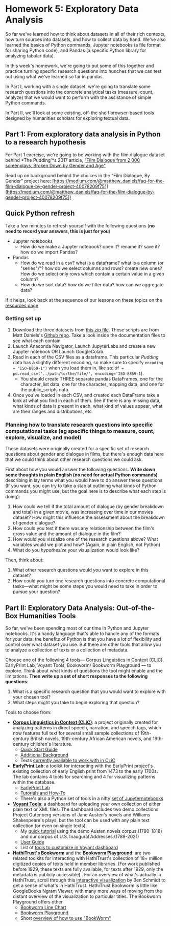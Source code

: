 # Homework 5:  Exploratory Data Analysis 

So far we've learned how to think about datasets in all of their rich contexts, how turn sources into datasets, and how to collect data by hand. We've also learned the basics of Python commands, Jupyter notebooks (a file format for sharing Python code), and Pandas (a specific Python library for analyzing tabular data).

In this week's homework, we're going to put some of this together and practice turning specific research questions into hunches that we can test out using what we've learned so far in pandas. 

In Part I, working with a single dataset, we're going to translate some research questions into the concrete analytical tasks (measure, count, analyze) that we would want to perform with the assistance of simple Python commands. 

In Part II, we'll look at some existing, off-the shelf browser-based tools designed by humanities scholars for exploring textual data.


## Part 1: From exploratory data analysis in Python to a research hypothesis

For Part 1 exercise, we're going to be working with the film dialogue dataset behind *The Pudding'*s 2017 article, ["Film Dialogue from 2,000 screenplays, Broken Down by Gender and Age"](https://pudding.cool/2017/03/film-dialogue/)

Read up on background behind the choices in the "Film Dialogue, By Gender" project here: [https://medium.com/@matthew_daniels/faq-for-the-film-dialogue-by-gender-project-40078209f751](https://medium.com/@matthew_daniels/faq-for-the-film-dialogue-by-gender-project-40078209f751)

## Quick Python refresh

Take a few minutes to refresh yourself with the  following questions (**no need to record your answers, this is just for you**)

- Jupyter notebooks
	- How do we make a Jupyter notebook? open it? rename it? save it? how do we import Pandas?
- Pandas
	- How do we read in a csv? what is a dataframe? what is a column (or "series")"? how do we select columns and rows? create new ones? How do we select only rows which contain a certain value in a given column?
	- How do we sort data? how do we filter data?  how can we aggregate data?

If it helps, look back at the sequence of our lessons on these topics on the [resources page](https://sceckert.github.io/Data-and-Culture-Fall-2024/resources)


### Getting set up

1. Download the three datasets from [this zip file](https://github.com/sceckert/Data-and-Culture-Fall-2024/blob/main/_datasets/pudding-film-dialogue-data.zip?raw=true). These scripts are from Matt Daniels's [Github repo](https://github.com/matthewfdaniels/scripts/). Take a look inside the documentation files to see what each contain
2. Launch Anaconda Navigator, Launch JupyterLabs and create a new Jupyter notebook  OR Launch GoogleColab.
3. Read in each of the CSV files as a dataframe. This particular *Pudding* data has a slightly different encoding, so make sure to specify `encoding = "ISO-8859-1")` when you load them in, like so: `df = pd.read_csv('../path/to/the/file/', encoding='ISO-8859-1`). 
	- You should create THREE separate pandas DataFrames, one for the character_list data, one for the character_mapping data, and one for the public_scripts data.
4. Once you've loaded in each CSV, and created each DataFrame take a look at what you find in each of them. See if there is any missing data, what kinds of data is present in each, what kind of values appear, what are their ranges and distributions, etc

### Planning how to translate research questions into specific computational tasks (eg specific things to measure, count, explore, visualize, and model)

These datasets were originally created for a specific set of research questions about gender and dialogue in films, but there's enough data here that we could think about other research questions we could ask.

First about how you would answer the following questions. **Write down some thoughts in plain English (no need for actual Python commands)** describing in lay terms what you would have to do answer these questions (If you want, you can try to take a stab at outlining what kinds of Python commands you might use, but the goal here is to describe what each step is doing): 

1. How could we tell if the total amount of dialogue (by gender breakdown and total) in a given movie, was increasing over time in our movies dataset? How might this influence the assessment about the breakdown of gender dialogue?
2. How could you test if there was any relationship between the film's gross value and the amount of dialogue in the film?
3. How would you visualize one of the research questions above? What variables would we plot and how? (Again, in plain English, not Python)
4. What do you *hypothesize* your visualization would look like? 

Then, think about:

1. What other research questions would *you* want to explore in this dataset?
2. How could you turn one research questions into concrete computational tasks––what might be some steps you would need to take in order to pursue your question?


## Part II: Exploratory Data Analysis: Out-of-the-Box Humanities Tools

So far, we've been spending most of our time in Python and Jupyter notebooks. It's a handy language that's able to handle any of the formats for your data: the benefits of Python is that you have a lot of flexibility and control over what dataset you use. But there are other tools that allow you to analyze a collection of texts or a collection of metadata.

Choose one of the following 4 tools–– Corpus Linguistics in Context (CLiC), EarlyPrint Lab, Voyant Tools, Bookworm/ Bookworm Playground –– to explore. Think about what kinds of questions the tool might enable and the limitations. **Then write up a set of short responses to the following questions**:

1. What is a specific research question that you would want to explore with your chosen tool? 
2. What steps might you take to begin exploring that question?


Tools to choose from:

+ [**Corpus Linguistics in Context (CLiC)**](https://clic.bham.ac.uk/): a project originally created for analyzing patterns in direct speech, narration, and speech tags, which now features full text for several small sample collections of 19th-century British novels, 19th-century African American novels, and 19th-century children's literature.
	+ [Quick Start Guide](https://blog.bham.ac.uk/clic-dickens/2022/06/15/clic-quick-start-guide/)
	+ [Additional Background](https://clic.readthedocs.io/en/2.1/clicanalysis.html)
	+ Texts [currently available to work with in CLiC](https://github.com/mahlberg-lab/corpora/blob/master/INDEX.pdf)
+ [**EarlyPrint Lab**](https://earlyprint.org/lab/): a toolkit for interacting with the EarlyPrint project's existing collection of early English print from 1473 to the early 1700s. The lab contains 4 tools for searching and 4 for visualizing patterns within the database.
	+ [EarlyPrint Lab](https://earlyprint.org/lab/)
	+ [Tutorials and How-To](https://earlyprint.org/how-to/)
	+ There's also a Python set of tools in a nifty [set of Jupyternotebooks](https://earlyprint.org/jupyterbook/intro.html)
+ [**Voyant Tools**](https://voyant-tools.org/): a dashboard for uploading your own collection of either plain text or XML files. The dashboard includes two demo collections: Project Gutenberg versions of Jane Austen's novels and Williams Shakespeare's plays, but the tool can be used with any plain text collection (or even on single texts).
	+ My [quick tutorial](https://github.com/sceckert/Data-and-Culture-Fall-2024/tree/main/_week6/Eckert-Text-Analysis-Introduction-to-Voyant.pdf) using the demo Austen novels corpus (1790-1818) and our corpus of U.S. Inaugural Addresses (1789-2021)
	+ [User Guide](https://voyant-tools.org/docs/#!/guide/start)
	+ List of [tools to customize in Voyant dashboard](https://voyant-tools.org/docs/#!/guide/tools)
+ [**HathiTrust's Bookworm**](https://bookworm.htrc.illinois.edu/develop/) and the [**Bookworm Playground**](https://bookworm.htrc.illinois.edu/app/): are two related toolkits for interacting with HathiTrust's collection of 18+ million digitized copies of texts held in member libraries. (For work published before 1929, these texts are fully available, for texts after 1929, only the metadata is publicly accessible) . For an overview of what's actually in HathiTrust, scroll through this [interactive visualization](https://creatingdata.us/datasets/hathi-features/) by Ben Schmidt to get a sense of what's in HathiTrust. HathiTrust Bookworm is little like GoogleBooks Ngram Viewer, with many more ways of moving from the distant overview of the visualization to particular titles. The Bookworm Playground offers other
	+ [Bookworm Line Chart](https://bookworm.htrc.illinois.edu/develop/)
	+ [Bookworm Playground](https://bookworm.htrc.illinois.edu/app/)
	+ Short [overview of how to use "BookWorm"](https://htrc.atlassian.net/wiki/spaces/COM/pages/43295225/HathiTrust+Bookworm+step-by-step+tutorial) 
